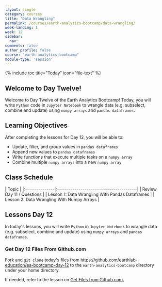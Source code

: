 ```yaml
---
layout: single
category: courses
title: "Data Wrangling"
permalink: /courses/earth-analytics-bootcamp/data-wrangling/
week-landing: 1
week: 12
sidebar:
  nav:
comments: false
author_profile: false
course: "earth-analytics-bootcamp"
module-type: 'session'
---
```

{% include toc title="Today" icon="file-text" %}

<div class="notice--info" markdown="1">

## <i class="fa fa-ship" aria-hidden="true"></i> Welcome to Day Twelve!

Welcome to Day Twelve of the Earth Analytics Bootcamp! Today, you will write `Python` code in `Jupyter Notebook` to wrangle data (e.g. subselect, combine and update) using `numpy arrays` and `pandas dataframes`. 


## <i class="fa fa-graduation-cap" aria-hidden="true"></i> Learning Objectives

After completing the lessons for Day 12, you will be able to:

* Update, filter, and group values in `pandas dataframes`
* Append new values to `pandas dataframes`
* Write functions that execute multiple tasks on a `numpy array`
* Combine multiple `numpy arrays` into a new `numpy array`


</div>


## <i class="fa fa-calendar-check-o" aria-hidden="true"></i> Class Schedule

| Topic                                                     | 
|:---------------|:-----------------------------------------|
| Review Day 11 / Questions                                  | 
| Lesson 1: Data Wrangling With Pandas Dataframes | 
| Lesson 2: Data Wrangling With Numpy Arrays | 
 


## <i class="fa fa-pencil"></i> Lessons Day 12

In today's lessons, you will write `Python` in `Jupyter Notebook` to wrangle data (e.g. subselect, combine and update) using `numpy arrays` and `pandas dataframes`.


### Get Day 12 Files From Github.com

Fork and `git clone` today's files from https://github.com/earthlab-education/ea-bootcamp-day-12 to the `earth-analytics-bootcamp` directory under your home directory.

If needed, refer to the lesson on <a href="{{ site.url }}/courses/earth-analytics-bootcamp/get-started-with-open-science/get-files-from-github/" >Get Files from Github.com.</a>
